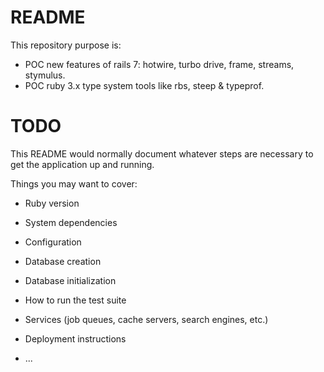 # README

This repository purpose is:
- POC new features of rails 7: hotwire, turbo drive, frame, streams, stymulus.
- POC ruby 3.x type system tools like rbs, steep & typeprof.

# TODO

This README would normally document whatever steps are necessary to get the
application up and running.

Things you may want to cover:

* Ruby version

* System dependencies

* Configuration

* Database creation

* Database initialization

* How to run the test suite

* Services (job queues, cache servers, search engines, etc.)

* Deployment instructions

* ...
